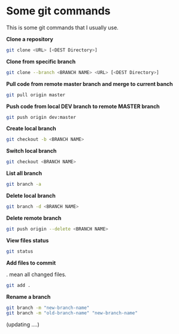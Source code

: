 # Some git commands

This is some git commands that I usually use.

**Clone a repository**
```bash
git clone <URL> [<DEST Directory>]
```

**Clone from specific branch**
```bash
git clone --branch <BRANCH NAME> <URL> [<DEST Directory>]
```

**Pull code from remote master branch and merge to current banch**
```bash
git pull origin master
```

**Push code from local DEV branch to remote MASTER branch**
```bash
git push origin dev:master
```

**Create local branch**
```bash
git checkout -b <BRANCH NAME>
```

**Switch local branch**
```bash
git checkout <BRANCH NAME>
```
<!--more-->
**List all branch**
```bash
git branch -a
```

**Delete local branch**
```bash
git branch -d <BRANCH NAME>
```

**Delete remote branch**
```bash
git push origin --delete <BRANCH NAME>
```

**View files status**
```bash
git status
```

**Add files to commit**

. mean all changed files.
```bash
git add .
```

**Rename a branch**

```bash
git branch -m "new-branch-name"
git branch -m "old-branch-name" "new-branch-name"
```
(updating ....)


